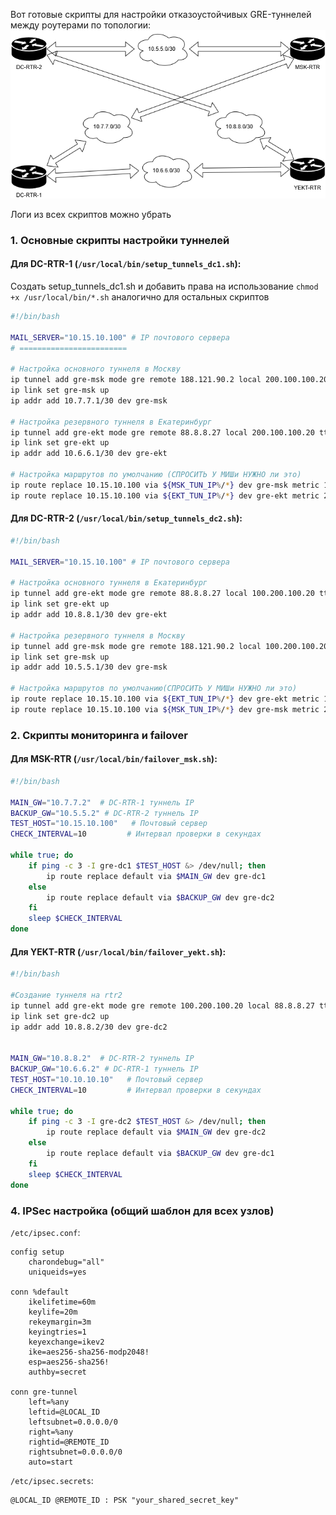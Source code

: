 Вот готовые скрипты для настройки отказоустойчивых GRE-туннелей между роутерами по топологии:
![topology](../assets/VPN_Topology.png)


Логи из всех скриптов можно убрать

### 1. Основные скрипты настройки туннелей

#### Для DC-RTR-1 (`/usr/local/bin/setup_tunnels_dc1.sh`):
Создать setup_tunnels_dc1.sh и добавить права на использование
` chmod +x /usr/local/bin/*.sh ` аналогично для остальных скриптов
```bash
#!/bin/bash

MAIL_SERVER="10.15.10.100" # IP почтового сервера
# ========================

# Настройка основного туннеля в Москву
ip tunnel add gre-msk mode gre remote 188.121.90.2 local 200.100.100.20 ttl 255
ip link set gre-msk up
ip addr add 10.7.7.1/30 dev gre-msk

# Настройка резервного туннеля в Екатеринбург
ip tunnel add gre-ekt mode gre remote 88.8.8.27 local 200.100.100.20 ttl 255
ip link set gre-ekt up
ip addr add 10.6.6.1/30 dev gre-ekt

# Настройка маршрутов по умолчанию (СПРОСИТЬ У МИШи НУЖНО ли это)
ip route replace 10.15.10.100 via ${MSK_TUN_IP%/*} dev gre-msk metric 100
ip route replace 10.15.10.100 via ${EKT_TUN_IP%/*} dev gre-ekt metric 200
```

#### Для DC-RTR-2 (`/usr/local/bin/setup_tunnels_dc2.sh`):
```bash
#!/bin/bash

MAIL_SERVER="10.15.10.100" # IP почтового сервера

# Настройка основного туннеля в Екатеринбург
ip tunnel add gre-ekt mode gre remote 88.8.8.27 local 100.200.100.20 ttl 255
ip link set gre-ekt up
ip addr add 10.8.8.1/30 dev gre-ekt

# Настройка резервного туннеля в Москву
ip tunnel add gre-msk mode gre remote 188.121.90.2 local 100.200.100.20 ttl 255
ip link set gre-msk up
ip addr add 10.5.5.1/30 dev gre-msk 

# Настройка маршрутов по умолчанию(СПРОСИТЬ У МИШи НУЖНО ли это)
ip route replace 10.15.10.100 via ${EKT_TUN_IP%/*} dev gre-ekt metric 100
ip route replace 10.15.10.100 via ${MSK_TUN_IP%/*} dev gre-msk metric 200
```

### 2. Скрипты мониторинга и failover

#### Для MSK-RTR (`/usr/local/bin/failover_msk.sh`):
```bash
#!/bin/bash

MAIN_GW="10.7.7.2"  # DC-RTR-1 туннель IP
BACKUP_GW="10.5.5.2" # DC-RTR-2 туннель IP
TEST_HOST="10.15.10.100"   # Почтовый сервер
CHECK_INTERVAL=10         # Интервал проверки в секундах

while true; do
    if ping -c 3 -I gre-dc1 $TEST_HOST &> /dev/null; then
        ip route replace default via $MAIN_GW dev gre-dc1
    else
        ip route replace default via $BACKUP_GW dev gre-dc2
    fi
    sleep $CHECK_INTERVAL
done
```

#### Для YEKT-RTR (`/usr/local/bin/failover_yekt.sh`):
```bash
#!/bin/bash

#Создание туннеля на rtr2
ip tunnel add gre-ekt mode gre remote 100.200.100.20 local 88.8.8.27 ttl 255
ip link set gre-dc2 up
ip addr add 10.8.8.2/30 dev gre-dc2


MAIN_GW="10.8.8.2"  # DC-RTR-2 туннель IP
BACKUP_GW="10.6.6.2" # DC-RTR-1 туннель IP
TEST_HOST="10.10.10.10"   # Почтовый сервер
CHECK_INTERVAL=10         # Интервал проверки в секундах

while true; do
    if ping -c 3 -I gre-dc2 $TEST_HOST &> /dev/null; then
        ip route replace default via $MAIN_GW dev gre-dc2
    else
        ip route replace default via $BACKUP_GW dev gre-dc1
    fi
    sleep $CHECK_INTERVAL
done
```


### 4. IPSec настройка (общий шаблон для всех узлов)

`/etc/ipsec.conf`:
```
config setup
    charondebug="all"
    uniqueids=yes

conn %default
    ikelifetime=60m
    keylife=20m
    rekeymargin=3m
    keyingtries=1
    keyexchange=ikev2
    ike=aes256-sha256-modp2048!
    esp=aes256-sha256!
    authby=secret

conn gre-tunnel
    left=%any
    leftid=@LOCAL_ID
    leftsubnet=0.0.0.0/0
    right=%any
    rightid=@REMOTE_ID
    rightsubnet=0.0.0.0/0
    auto=start
```

`/etc/ipsec.secrets`:
```
@LOCAL_ID @REMOTE_ID : PSK "your_shared_secret_key"
```